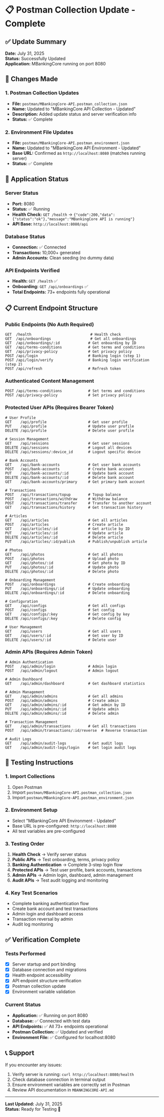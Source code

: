 # 📋 Postman Collection Update - Complete

## ✅ Update Summary

**Date:** July 31, 2025  
**Status:** Successfully Updated  
**Application:** MBankingCore running on port 8080  

## 🔄 Changes Made

### 1. Postman Collection Updates
- **File:** `postman/MBankingCore-API.postman_collection.json`
- **Name:** Updated to "MBankingCore API Collection - Updated"
- **Description:** Added update status and server verification info
- **Status:** ✅ Complete

### 2. Environment File Updates  
- **File:** `postman/MBankingCore-API.postman_environment.json`
- **Name:** Updated to "MBankingCore API Environment - Updated"
- **Base URL:** Confirmed as `http://localhost:8080` (matches running server)
- **Status:** ✅ Complete

## 🚀 Application Status

### Server Status
- **Port:** 8080
- **Status:** ✅ Running
- **Health Check:** `GET /health` → `{"code":200,"data":{"status":"ok"},"message":"MBankingCore API is running"}`
- **API Base:** `http://localhost:8080/api`

### Database Status
- **Connection:** ✅ Connected
- **Transactions:** 10,000+ generated
- **Admin Accounts:** Clean seeding (no dummy data)

### API Endpoints Verified
- **Health:** `GET /health` ✅
- **Onboarding:** `GET /api/onboardings` ✅
- **Total Endpoints:** 73+ endpoints fully operational

## 📋 Current Endpoint Structure

### Public Endpoints (No Auth Required)
```
GET  /health                           # Health check
GET  /api/onboardings                  # Get all onboardings
GET  /api/onboardings/:id             # Get onboarding by ID
GET  /api/terms-conditions            # Get terms and conditions
GET  /api/privacy-policy              # Get privacy policy
POST /api/login                       # Banking login (step 1)
POST /api/login/verify                # Banking login verification (step 2)
POST /api/refresh                     # Refresh token
```

### Authenticated Content Management
```
POST /api/terms-conditions            # Set terms and conditions
POST /api/privacy-policy              # Set privacy policy
```

### Protected User APIs (Requires Bearer Token)
```
# User Profile
GET    /api/profile                   # Get user profile
PUT    /api/profile                   # Update user profile
DELETE /api/profile                   # Delete user profile

# Session Management  
GET    /api/sessions                  # Get user sessions
DELETE /api/sessions                  # Logout all devices
DELETE /api/sessions/:device_id       # Logout specific device

# Bank Accounts
GET    /api/bank-accounts             # Get user bank accounts
POST   /api/bank-accounts             # Create bank account
PUT    /api/bank-accounts/:id         # Update bank account
DELETE /api/bank-accounts/:id         # Delete bank account
GET    /api/bank-accounts/primary     # Get primary bank account

# Transactions
POST   /api/transactions/topup        # Topup balance
POST   /api/transactions/withdraw     # Withdraw balance
POST   /api/transactions/transfer     # Transfer to another account
GET    /api/transactions/history      # Get transaction history

# Articles
GET    /api/articles                  # Get all articles
POST   /api/articles                  # Create article
GET    /api/articles/:id              # Get article by ID
PUT    /api/articles/:id              # Update article
DELETE /api/articles/:id              # Delete article
PUT    /api/articles/:id/publish      # Publish/unpublish article

# Photos
GET    /api/photos                    # Get all photos
POST   /api/photos                    # Upload photo
GET    /api/photos/:id                # Get photo by ID
PUT    /api/photos/:id                # Update photo
DELETE /api/photos/:id                # Delete photo

# Onboarding Management
POST   /api/onboardings               # Create onboarding
PUT    /api/onboardings/:id           # Update onboarding
DELETE /api/onboardings/:id           # Delete onboarding

# Configuration
GET    /api/configs                   # Get all configs
POST   /api/configs                   # Set config
GET    /api/configs/:key              # Get config by key
DELETE /api/configs/:key              # Delete config

# User Management
GET    /api/users                     # Get all users
GET    /api/users/:id                 # Get user by ID
DELETE /api/users/:id                 # Delete user
```

### Admin APIs (Requires Admin Token)
```
# Admin Authentication
POST   /api/admin/login               # Admin login
POST   /api/admin/logout              # Admin logout

# Admin Dashboard
GET    /api/admin/dashboard           # Get dashboard statistics

# Admin Management
GET    /api/admin/admins              # Get all admins
POST   /api/admin/admins              # Create admin
GET    /api/admin/admins/:id          # Get admin by ID
PUT    /api/admin/admins/:id          # Update admin
DELETE /api/admin/admins/:id          # Delete admin

# Transaction Management
GET    /api/admin/transactions        # Get all transactions
POST   /api/admin/transactions/:id/reverse  # Reverse transaction

# Audit Logs
GET    /api/admin/audit-logs          # Get audit logs
GET    /api/admin/audit-logs/login    # Get login audit logs
```

## 🧪 Testing Instructions

### 1. Import Collections
1. Open Postman
2. Import `postman/MBankingCore-API.postman_collection.json`
3. Import `postman/MBankingCore-API.postman_environment.json`

### 2. Environment Setup
- Select "MBankingCore API Environment - Updated"
- Base URL is pre-configured: `http://localhost:8080`
- All test variables are pre-configured

### 3. Testing Order
1. **Health Check** → Verify server status
2. **Public APIs** → Test onboarding, terms, privacy policy
3. **Banking Authentication** → Complete 3-step login flow
4. **Protected APIs** → Test user profile, bank accounts, transactions
5. **Admin APIs** → Admin login, dashboard, admin management
6. **Audit APIs** → Test audit logging and monitoring

### 4. Key Test Scenarios
- Complete banking authentication flow
- Create bank account and test transactions
- Admin login and dashboard access
- Transaction reversal by admin
- Audit log monitoring

## ✅ Verification Complete

### Tests Performed
- [x] Server startup and port binding
- [x] Database connection and migrations
- [x] Health endpoint accessibility
- [x] API endpoint structure verification
- [x] Postman collection update
- [x] Environment variable validation

### Current Status
- **Application:** ✅ Running on port 8080
- **Database:** ✅ Connected with test data
- **API Endpoints:** ✅ All 73+ endpoints operational
- **Postman Collection:** ✅ Updated and verified
- **Environment File:** ✅ Configured for localhost:8080

## 📞 Support

If you encounter any issues:
1. Verify server is running: `curl http://localhost:8080/health`
2. Check database connection in terminal output
3. Ensure environment variables are correctly set in Postman
4. Review API documentation in `MBANKINGCORE-API.md`

---

**Last Updated:** July 31, 2025  
**Status:** Ready for Testing 🚀
